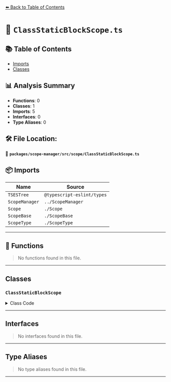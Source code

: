 [⬅️ Back to Table of Contents](../../../../index.md)

# 📄 `ClassStaticBlockScope.ts`

## 📚 Table of Contents

- [Imports](#imports)
- [Classes](#classes)

## 📊 Analysis Summary

- **Functions**: 0
- **Classes**: 1
- **Imports**: 5
- **Interfaces**: 0
- **Type Aliases**: 0

## 🛠️ File Location:
📂 **`packages/scope-manager/src/scope/ClassStaticBlockScope.ts`**

## 📦 Imports

| Name | Source |
|------|--------|
| `TSESTree` | `@typescript-eslint/types` |
| `ScopeManager` | `../ScopeManager` |
| `Scope` | `./Scope` |
| `ScopeBase` | `./ScopeBase` |
| `ScopeType` | `./ScopeType` |


---

## 🔧 Functions

> No functions found in this file.


---

## Classes

### `ClassStaticBlockScope`

<details><summary>Class Code</summary>

```ts
export class ClassStaticBlockScope extends ScopeBase<
  ScopeType.classStaticBlock,
  TSESTree.StaticBlock,
  Scope
> {
  constructor(
    scopeManager: ScopeManager,
    upperScope: ClassStaticBlockScope['upper'],
    block: ClassStaticBlockScope['block'],
  ) {
    super(scopeManager, ScopeType.classStaticBlock, upperScope, block, false);
  }
}
```
</details>


---

## Interfaces

> No interfaces found in this file.


---

## Type Aliases

> No type aliases found in this file.


---